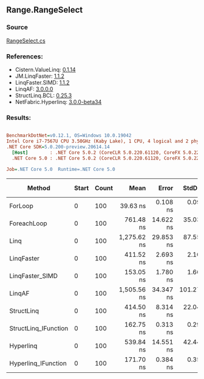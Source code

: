 ﻿## Range.RangeSelect

### Source
[RangeSelect.cs](../LinqBenchmarks/Range/RangeSelect.cs)

### References:
- Cistern.ValueLinq: [0.1.14](https://www.nuget.org/packages/Cistern.ValueLinq/0.1.14)
- JM.LinqFaster: [1.1.2](https://www.nuget.org/packages/JM.LinqFaster/1.1.2)
- LinqFaster.SIMD: [1.1.2](https://www.nuget.org/packages/LinqFaster.SIMD/1.0.3)
- LinqAF: [3.0.0.0](https://www.nuget.org/packages/LinqAF/3.0.0.0)
- StructLinq.BCL: [0.25.3](https://www.nuget.org/packages/StructLinq.BCL/0.25.3)
- NetFabric.Hyperlinq: [3.0.0-beta34](https://www.nuget.org/packages/NetFabric.Hyperlinq/3.0.0-beta34)

### Results:
``` ini

BenchmarkDotNet=v0.12.1, OS=Windows 10.0.19042
Intel Core i7-7567U CPU 3.50GHz (Kaby Lake), 1 CPU, 4 logical and 2 physical cores
.NET Core SDK=5.0.200-preview.20614.14
  [Host]        : .NET Core 5.0.2 (CoreCLR 5.0.220.61120, CoreFX 5.0.220.61120), X64 RyuJIT
  .NET Core 5.0 : .NET Core 5.0.2 (CoreCLR 5.0.220.61120, CoreFX 5.0.220.61120), X64 RyuJIT

Job=.NET Core 5.0  Runtime=.NET Core 5.0  

```
|               Method | Start | Count |        Mean |     Error |     StdDev | Ratio | RatioSD |  Gen 0 | Gen 1 | Gen 2 | Allocated |
|--------------------- |------ |------ |------------:|----------:|-----------:|------:|--------:|-------:|------:|------:|----------:|
|              ForLoop |     0 |   100 |    39.63 ns |  0.108 ns |   0.096 ns |  1.00 |    0.00 |      - |     - |     - |         - |
|          ForeachLoop |     0 |   100 |   761.48 ns | 14.622 ns |  35.033 ns | 19.15 |    0.84 | 0.0267 |     - |     - |      56 B |
|                 Linq |     0 |   100 | 1,275.62 ns | 29.853 ns |  87.553 ns | 32.68 |    2.32 | 0.0420 |     - |     - |      88 B |
|           LinqFaster |     0 |   100 |   411.52 ns |  2.693 ns |   2.103 ns | 10.38 |    0.06 | 0.4053 |     - |     - |     848 B |
|      LinqFaster_SIMD |     0 |   100 |   153.05 ns |  1.780 ns |   1.665 ns |  3.87 |    0.04 | 0.4053 |     - |     - |     848 B |
|               LinqAF |     0 |   100 | 1,505.56 ns | 34.347 ns | 101.273 ns | 38.96 |    2.03 |      - |     - |     - |         - |
|           StructLinq |     0 |   100 |   414.50 ns |  8.314 ns |  22.047 ns | 10.59 |    0.73 | 0.0114 |     - |     - |      24 B |
| StructLinq_IFunction |     0 |   100 |   162.75 ns |  0.313 ns |   0.292 ns |  4.11 |    0.01 |      - |     - |     - |         - |
|            Hyperlinq |     0 |   100 |   539.84 ns | 14.551 ns |  42.447 ns | 13.60 |    1.21 |      - |     - |     - |         - |
|  Hyperlinq_IFunction |     0 |   100 |   171.70 ns |  0.384 ns |   0.359 ns |  4.33 |    0.01 |      - |     - |     - |         - |
